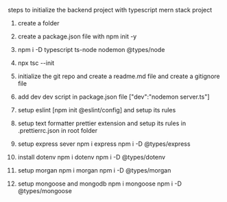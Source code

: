 steps to initialize the backend project with typescript mern stack project
1. create a folder
2. create a package.json file with npm init -y
3. npm i -D typescript ts-node nodemon @types/node
4. npx tsc --init
5. initialize the git repo and create a readme.md file and create a gitignore file
6. add dev dev script in package.json file ["dev":"nodemon server.ts"]
7. setup eslint [npm init @eslint/config] and setup its rules
8. setup text formatter prettier extension and setup its rules in .prettierrc.json in root folder

9. setup express sever
 npm i express
 npm i -D @types/express

10. install dotenv
 npm i dotenv
 npm i -D @types/dotenv

11. setup morgan
 npm i morgan
 npm i -D @types/morgan

12. setup mongoose and mongodb
 npm i mongoose
 npm i -D @types/mongoose